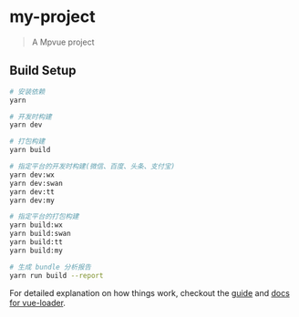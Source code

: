 # my-project

> A Mpvue project

## Build Setup

``` bash
# 安装依赖
yarn

# 开发时构建
yarn dev

# 打包构建
yarn build

# 指定平台的开发时构建(微信、百度、头条、支付宝)
yarn dev:wx
yarn dev:swan
yarn dev:tt
yarn dev:my

# 指定平台的打包构建
yarn build:wx
yarn build:swan
yarn build:tt
yarn build:my

# 生成 bundle 分析报告
yarn run build --report
```

For detailed explanation on how things work, checkout the [guide](http://vuejs-templates.github.io/webpack/) and [docs for vue-loader](http://vuejs.github.io/vue-loader).
